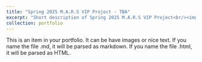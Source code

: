 ```yaml
---
title: "Spring 2025 M.A.R.S VIP Project - TBA"
excerpt: "Short description of Spring 2025 M.A.R.S VIP Project<br/><img src='/images/500x300.png'>"
collection: portfolio
---
```


This is an item in your portfolio. It can be have images or nice text. If you name the file .md, it will be parsed as markdown. If you name the file .html, it will be parsed as HTML. 
